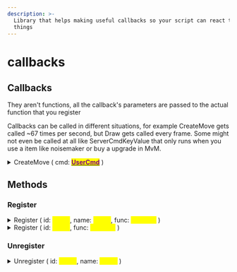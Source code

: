 ```yaml
---
description: >-
  Library that helps making useful callbacks so your script can react to most
  things
---
```


# callbacks

## Callbacks

They aren't functions, all the callback's parameters are passed to the actual function that you register

Callbacks can be called in different situations, for example CreateMove gets called \~67 times per second, but Draw gets called every frame. Some might not even be called at all like ServerCmdKeyValue that only runs when you use a item like noisemaker or buy a upgrade in MvM.

<details>

<summary>CreateMove ( cmd: <a href="../classes/usercmd/"><mark style="color:purple;"><strong>UserCmd</strong></mark></a> )</summary>

Useful for processing & changing input and movement

Example:

<pre class="language-lua"><code class="lang-lua">local function IsShooting(cmd)
    if (cmd.buttons &#x26; IN_ATTACK) ~= 0 then
        --- local player is shooting
        --- do something :3
    end
end

<strong>callbacks.Register("CreateMove", IsShooting)
</strong></code></pre>

</details>

## Methods

### Register

<details>

<summary>Register ( id: <mark style="color:yellow;"><strong>string</strong></mark>, name: <mark style="color:yellow;"><strong>string</strong></mark>, func: <mark style="color:yellow;"><strong>function</strong></mark> )</summary>

* You can use this to register a function (`func`) that gets called when a certain callback (`id`) runs

- The <mark style="color:green;">name</mark> parameter is a unique identifier so you can stop a registered function to stop at any time

Example:

<pre class="language-lua" data-title="Print hi on Draw callback"><code class="lang-lua">local function PrintHi()
    print("hi mom!")
end

<strong>callbacks.Register("Draw", "hi dad", PrintHi)
</strong></code></pre>

</details>

<details>

<summary>Register ( id: <mark style="color:yellow;"><strong>string</strong></mark>, func: <mark style="color:yellow;"><strong>function</strong></mark> )</summary>

* You can use this to register a function (`func`) that gets called when a certain callback (`id`) runs

Example:

<pre class="language-lua"><code class="lang-lua">local function PrintHi()
    print("hi mom!")
end

<strong>callbacks.Register("Draw", PrintHi)
</strong></code></pre>

</details>

### Unregister

<details>

<summary>Unregister ( id: <mark style="color:yellow;"><strong>string</strong></mark>, name: <mark style="color:yellow;"><strong>string</strong></mark> )</summary>

* Stops a registered callback id (<mark style="color:green;">**name**</mark>) from running

Example:

```lua
callbacks.Unregister("Draw", "hi dad")
```

</details>
